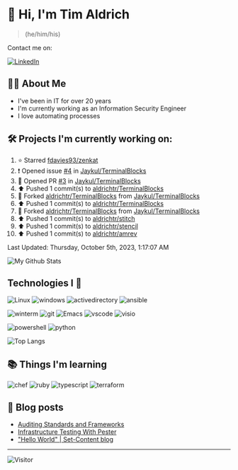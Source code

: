 # 👋 Hi, I'm Tim Aldrich

> (he/him/his)

Contact me on:

<a href="https://www.linkedin.com/in/timothy-r-aldrich/?lipi=urn%3Ali%3Apage%3Ad_flagship3_feed%3BMS0i193dS%2Fi6SvBKYxyEnQ%3D%3D">![LinkedIn](https://img.shields.io/badge/LinkedIn-0077B5?style=for-the-badge&logo=linkedin&logoColor=white)</a>



## 👩‍💻 About Me

- I've been in IT for over 20 years
- I'm currently working as an Information Security Engineer
- I love automating processes

## 🛠️ Projects I'm currently working on:


<!--RECENT_ACTIVITY:start-->
1. ⭐ Starred [fdavies93/zenkat](https://github.com/fdavies93/zenkat)<br>
2. ❗️ Opened issue [#4](https://github.com/Jaykul/TerminalBlocks/issues/4) in [Jaykul/TerminalBlocks](https://github.com/Jaykul/TerminalBlocks)<br>
3. 💪 Opened PR [#3](https://github.com/Jaykul/TerminalBlocks/pull/3) in [Jaykul/TerminalBlocks](https://github.com/Jaykul/TerminalBlocks)<br>
4. ⬆️ Pushed 1 commit(s) to [aldrichtr/TerminalBlocks](https://github.com/aldrichtr/TerminalBlocks)<br>
5. 🔱 Forked [aldrichtr/TerminalBlocks](https://github.com/aldrichtr/TerminalBlocks) from [Jaykul/TerminalBlocks](https://github.com/Jaykul/TerminalBlocks)<br>
6. ⬆️ Pushed 1 commit(s) to [aldrichtr/TerminalBlocks](https://github.com/aldrichtr/TerminalBlocks)<br>
7. 🔱 Forked [aldrichtr/TerminalBlocks](https://github.com/aldrichtr/TerminalBlocks) from [Jaykul/TerminalBlocks](https://github.com/Jaykul/TerminalBlocks)<br>
8. ⬆️ Pushed 1 commit(s) to [aldrichtr/stitch](https://github.com/aldrichtr/stitch)<br>
9. ⬆️ Pushed 1 commit(s) to [aldrichtr/stencil](https://github.com/aldrichtr/stencil)<br>
10. ⬆️ Pushed 1 commit(s) to [aldrichtr/amrev](https://github.com/aldrichtr/amrev)<br>
<!--RECENT_ACTIVITY:end-->

<!--RECENT_ACTIVITY:last_update-->
Last Updated: Thursday, October 5th, 2023, 1:17:07 AM
<!--RECENT_ACTIVITY:last_update_end-->


<!--
  Configuration for the Github stats widget:
  https://github.com/anuraghazra/github-readme-stats
-->
![My Github Stats](https://github-readme-stats.vercel.app/api?username=aldrichtr&count_private=true&show=prs_merged,reviews&show_icons=true&theme=onedark)

## Technologies I 💖



<!--
  these urls are helpful in creating these:
  https://simpleicons.org/
  https://github.com/simple-icons/simple-icons/blob/develop/slugs.md
  https://shields.io/category/activity
-->

![Linux](https://img.shields.io/badge/linux-282C34?logo=linux&logoColor=white&style=plastic)
![windows](https://img.shields.io/badge/windows-282C34?logo=windows&style=plastic)
![activedirectory](https://img.shields.io/badge/activedirectory-282C34?logo=microsoft&style=plastic)
![ansible](https://img.shields.io/badge/ansible-282C34?logo=ansible&style=plastic)

![winterm](https://img.shields.io/badge/winterm-282C34?logo=windowsterminal&style=plastic)
![git](https://img.shields.io/badge/git-282C34?logo=git&logoColor=F05032&style=plastic)
![Emacs](https://img.shields.io/badge/gnuemacs-282C34?logo=gnuemacs&logoColor=blueviolet&style=plastic)
![vscode](https://img.shields.io/badge/vscode-282C34?logo=visualstudiocode&style=plastic)
![visio](https://img.shields.io/badge/visio-282C34?logo=microsoftvisio&style=plastic)

![powershell](https://img.shields.io/badge/powershell-282C34?logo=powershell&style=plastic)
![python](https://img.shields.io/badge/python-282C34?logo=python&style=282C34plastic)

![Top Langs](https://github-readme-stats.vercel.app/api/top-langs/?username=aldrichtr&layout=donut-vertical&theme=onedark)

## 📚 Things I'm learning

![chef](https://img.shields.io/badge/chef-282C34?logo=chef&style=plastic)
![ruby](https://img.shields.io/badge/ruby-282C34?logo=ruby&style=plastic)
![typescript](https://img.shields.io/badge/typescript-282C34?logo=typescript&style=plastic)
![terraform](https://img.shields.io/badge/terraform-282C34?logo=terraform&style=plastic)

## 📃 Blog posts

<!-- BLOG-POST-LIST:START -->
- [Auditing Standards and Frameworks](https://aldrichtr.github.io/posts/auditing-standards-and-frameworks/)
- [Infrastructure Testing With Pester](https://aldrichtr.github.io/posts/infrastructure-testing-with-pester/)
- [&quot;Hello World&quot; | Set-Content blog](https://aldrichtr.github.io/posts/my-first-post/)
<!-- BLOG-POST-LIST:END -->

---

![Visitor](https://visitor-badge.laobi.icu/badge?page_id=aldrichtr.aldrichtr)
